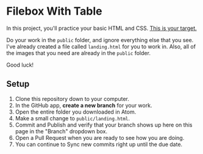 # Filebox With Table

In this project, you'll practice your basic HTML and CSS. [This is your target.](https://filebox-with-table-target.herokuapp.com/landing)

Do your work in the `public` folder, and ignore everything else that you see. I've already created a file called `landing.html` for you to work in. Also, all of the images that you need are already in the `public` folder.

Good luck!

## Setup

1. Clone this repository down to your computer.
1. In the GitHub app, **create a new branch** for your work.
1. Open the entire folder you downloaded in Atom.
1. Make a small change to `public/landing.html`.
1. Commit and Publish and verify that your branch shows up here on this page in the "Branch" dropdown box.
1. Open a Pull Request when you are ready to see how you are doing.
1. You can continue to Sync new commits right up until the due date.
